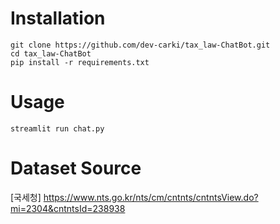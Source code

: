 # Installation
```shell
git clone https://github.com/dev-carki/tax_law-ChatBot.git
cd tax_law-ChatBot
pip install -r requirements.txt
```

# Usage
```shell
streamlit run chat.py
```

# Dataset Source
[국세청] https://www.nts.go.kr/nts/cm/cntnts/cntntsView.do?mi=2304&cntntsId=238938